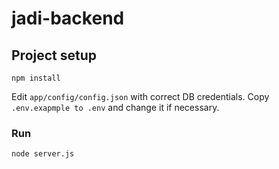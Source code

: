 # jadi-backend
## Project setup
```
npm install
```

Edit `app/config/config.json` with correct DB credentials.
Copy `.env.exapmple to .env` and change it if necessary.

### Run
```
node server.js
```

